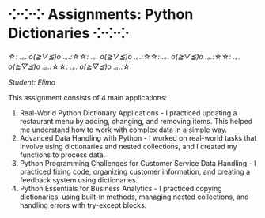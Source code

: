 # ⁘⁘⁘ Assignments: Python Dictionaries ⁘⁘⁘

☆*: .｡. o(≧▽≦)o .｡.:*☆☆*: .｡. o(≧▽≦)o .｡.:*☆☆*: .｡. o(≧▽≦)o .｡.:*☆☆*: .｡. o(≧▽≦)o .｡.:*☆☆*: .｡. o(≧▽≦)o .｡.:*☆

*Student: Elima*

This assignment consists of 4 main applications:
1. Real-World Python Dictionary Applications - I practiced updating a restaurant menu by adding, changing, and removing items. This helped me understand how to work with complex data in a simple way.
2. Advanced Data Handling with Python - I worked on real-world tasks that involve using dictionaries and nested collections, and I created my functions to process data.
3. Python Programming Challenges for Customer Service Data Handling - I practiced fixing code, organizing customer information, and creating a feedback system using dictionaries.
4. Python Essentials for Business Analytics - I practiced copying dictionaries, using built-in methods, managing nested collections, and handling errors with try-except blocks.
